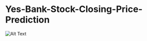 # Yes-Bank-Stock-Closing-Price-Prediction
![Alt Text](![image](https://github.com/Souvik-karmakar/Yes-Bank-Stock-Closing-Price-Prediction/assets/78291973/6456caa3-f36d-4f39-8dce-f2bb58dec674))

